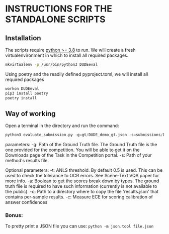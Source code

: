 # INSTRUCTIONS FOR THE STANDALONE SCRIPTS

## Installation

The scripts require [python >= 3.8](https://www.python.org/downloads/release/python-380/) to run.
We will create a fresh virtualenvironment in which to install all required packages.
```sh
mkvirtualenv -p /usr/bin/python3 DUDEeval
```

Using poetry and the readily defined pyproject.toml, we will install all required packages
```sh
workon DUDEeval 
pip3 install poetry
poetry install
```

## Way of working

Open a terminal in the directory and run the command:
```python
python3 evaluate_submission.py -g=gt/DUDE_demo_gt.json -s=submissions/DUDE_demo_submission_perfect.json
```

parameters:
-g: Path of the Ground Truth file. The Ground Truth file is the one provided for the competition. You will be able to get it on the Downloads page of the Task in the Competition portal.
-s: Path of your method's results file.
 
Optional parameters:
-t: ANLS threshold. By default 0.5 is used. This can be used to check the tolerance to OCR errors. See Scene-Text VQA paper for more info.
-a: Boolean to get the scores break down by types. The ground truth file is required to have such information (currently is not available to the public).
-o: Path to a directory where to copy the file 'results.json' that contains per-sample results.
-c: Measure ECE for scoring calibration of answer confidences

### Bonus:

To pretty print a JSON file you can use:
`python -m json.tool file.json`
